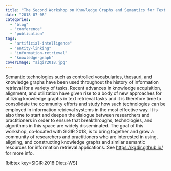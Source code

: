 ```yaml
---
title: "The Second Workshop on Knowledge Graphs and Semantics for Text Retrieval, Analysis, and Understanding (KG4IR)"
date: "2018-07-08"
categories: 
  - "blog"
  - "conference"
  - "publication"
tags: 
  - "artificial-intelligence"
  - "entity-linking"
  - "information-retrieval"
  - "knowledge-graph"
coverImage: "sigir2018.jpg"
---
```


Semantic technologies such as controlled vocabularies, thesauri, and knowledge graphs have been used throughout the history of information retrieval for a variety of tasks. Recent advances in knowledge acquisition, alignment, and utilization have given rise to a body of new approaches for utilizing knowledge graphs in text retrieval tasks and it is therefore time to consolidate the community efforts and study how such technologies can be employed in information retrieval systems in the most effective way. It is also time to start and deepen the dialogue between researchers and practitioners in order to ensure that breakthroughs, technologies, and algorithms in this space are widely disseminated. The goal of this workshop, co-located with SIGIR 2018, is to bring together and grow a community of researchers and practitioners who are interested in using, aligning, and constructing knowledge graphs and similar semantic resources for information retrieval applications. See https://kg4ir.github.io/ for more info.

\[bibtex key=SIGIR:2018:Dietz-WS\]
